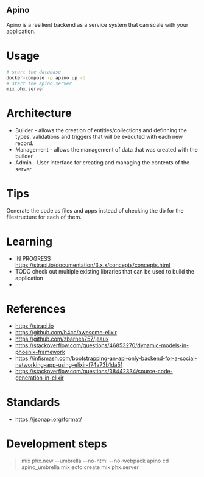 Apino
-----

Apino is a resilient backend as a service system that can scale with your application.

Usage
=====

  ```bash
  # start the database
  docker-compose -p apino up -d
  # start the apino server
  mix phx.server
  ```

Architecture
============

- Builder - allows the creation of entities/collections and definning the types, 
  validations and triggers that will be executed with each new record.
- Management - allows the management of data that was created with the builder
- Admin - User interface for creating and managing the contents of the server

Tips
====

Generate the code as files and apps instead of checking the db for the filestructure for each of them.

Learning
========

- IN PROGRESS https://strapi.io/documentation/3.x.x/concepts/concepts.html
- TODO check out multiple existing libraries that can be used to build the application
- 

References
==========

- https://strapi.io
- https://github.com/h4cc/awesome-elixir
- https://github.com/zbarnes757/jeaux
- https://stackoverflow.com/questions/46853270/dynamic-models-in-phoenix-framework
- https://infismash.com/bootstrapping-an-api-only-backend-for-a-social-networking-app-using-elixir-f74a73b1da51
- https://stackoverflow.com/questions/38442334/source-code-generation-in-elixir


Standards
=========

- https://jsonapi.org/format/

Development steps
=================
> mix phx.new --umbrella --no-html --no-webpack apino
> cd apino_umbrella
> mix ecto.create
> mix phx.server

